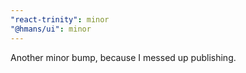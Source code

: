 ```yaml
---
"react-trinity": minor
"@hmans/ui": minor
---
```


Another minor bump, because I messed up publishing.
